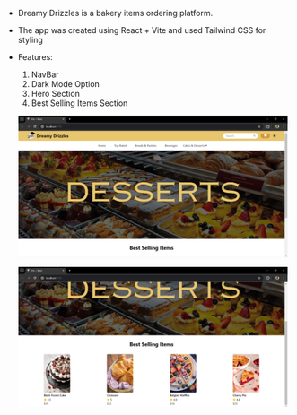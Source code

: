 - Dreamy Drizzles is a bakery items ordering platform.

- The app was created using React + Vite and used Tailwind CSS for styling

- Features:

  1. NavBar
  2. Dark Mode Option
  3. Hero Section
  4. Best Selling Items Section

  ![Dreamy Drizzles - Screen - 1](./src/snapshots/1_Screen.png)

  ![Dreamy Drizzles - Screen - 2](./src/snapshots/2_Screen.png)
